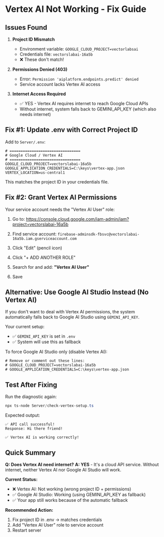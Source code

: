 # Vertex AI Not Working - Fix Guide

## Issues Found

1. **Project ID Mismatch**
   - Environment variable: `GOOGLE_CLOUD_PROJECT=vectorlabsai`
   - Credentials file: `vectorslabai-16a5b`
   - ❌ These don't match!

2. **Permissions Denied (403)**
   - Error: `Permission 'aiplatform.endpoints.predict' denied`
   - Service account lacks Vertex AI access

3. **Internet Access Required**
   - ✅ YES - Vertex AI requires internet to reach Google Cloud APIs
   - Without internet, system falls back to GEMINI_API_KEY (which also needs internet)

## Fix #1: Update .env with Correct Project ID

Add to `Server/.env`:

```env
# ================================
# Google Cloud / Vertex AI
# ================================
GOOGLE_CLOUD_PROJECT=vectorslabai-16a5b
GOOGLE_APPLICATION_CREDENTIALS=C:\keys\vertex-app.json
VERTEX_LOCATION=us-central1
```

This matches the project ID in your credentials file.

## Fix #2: Grant Vertex AI Permissions

Your service account needs the "Vertex AI User" role:

1. Go to: https://console.cloud.google.com/iam-admin/iam?project=vectorslabai-16a5b

2. Find service account: `firebase-adminsdk-fbsvc@vectorslabai-16a5b.iam.gserviceaccount.com`

3. Click "Edit" (pencil icon)

4. Click "+ ADD ANOTHER ROLE"

5. Search for and add: **"Vertex AI User"**

6. Save

## Alternative: Use Google AI Studio Instead (No Vertex AI)

If you don't want to deal with Vertex AI permissions, the system automatically falls back to Google AI Studio using `GEMINI_API_KEY`.

Your current setup:
- ✅ `GEMINI_API_KEY` is set in `.env`
- ✅ System will use this as fallback

To force Google AI Studio only (disable Vertex AI):
```env
# Remove or comment out these lines:
# GOOGLE_CLOUD_PROJECT=vectorslabai-16a5b
# GOOGLE_APPLICATION_CREDENTIALS=C:\keys\vertex-app.json
```

## Test After Fixing

Run the diagnostic again:
```powershell
npx ts-node Server/check-vertex-setup.ts
```

Expected output:
```
✅ API call successful!
Response: Hi there friend!

✅ Vertex AI is working correctly!
```

## Quick Summary

**Q: Does Vertex AI need internet?**
**A: YES** - It's a cloud API service. Without internet, neither Vertex AI nor Google AI Studio will work.

**Current Status:**
- ❌ Vertex AI: Not working (wrong project ID + permissions)
- ✅ Google AI Studio: Working (using GEMINI_API_KEY as fallback)
- ✅ Your app still works because of the automatic fallback

**Recommended Action:**
1. Fix project ID in .env → matches credentials
2. Add "Vertex AI User" role to service account
3. Restart server
